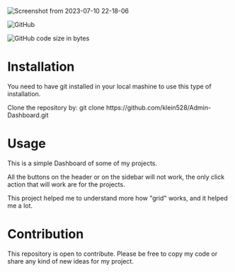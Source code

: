 ![Screenshot from 2023-07-10 22-18-06](https://github.com/klein528/Admin-Dashboard/assets/88459146/e1738ede-512c-46e1-9266-f7d0936724bd)

![GitHub](https://img.shields.io/github/license/klein528/Admin-Dashboard)

![GitHub code size in bytes](https://img.shields.io/github/languages/code-size/klein528/Admin-Dashboard)

<h1>Installation</h1>
<p>You need to have git installed in your local mashine to use this type of installation.</p>

<p>Clone the repository by: git clone https://github.com/klein528/Admin-Dashboard.git</p>

<h1>Usage</h1>

<p>This is a simple Dashboard of some of my projects.</p>

<p>All the buttons on the header or on the sidebar will not work, the only click action that will work are for the projects.</p>

<p>This project helped me to understand more how "grid" works, and it helped me a lot.</p>

<h1>Contribution</h1>
<p>This repository is open to contribute. Please be free to copy my code or share any kind of new ideas for my project.</p>
